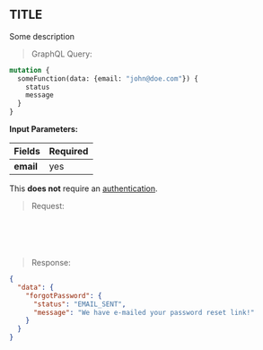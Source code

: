 ## TITLE

Some description

> GraphQL Query:

```graphql 
mutation {
  someFunction(data: {email: "john@doe.com"}) {
    status
    message
  }
}
```

__Input Parameters:__

Fields | Required
---------- | ------- 
__email__ | yes

<aside class="notice">
This <strong>does not</strong> require an <a href="#authentication">authentication</a>.
</aside>

> Request:

```shell
```

```javascript
```

```php
```

```java 
```

```swift 
```

> Response:

```json
{
  "data": {
    "forgotPassword": {
      "status": "EMAIL_SENT",
      "message": "We have e-mailed your password reset link!"
    }
  }
}
```